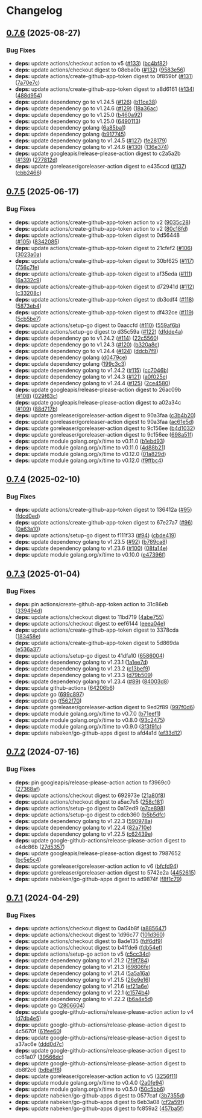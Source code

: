 # Changelog

## [0.7.6](https://github.com/nabeken/go-smtp-source/compare/v0.7.5...v0.7.6) (2025-08-27)


### Bug Fixes

* **deps:** update actions/checkout action to v5 ([#133](https://github.com/nabeken/go-smtp-source/issues/133)) ([bc4bf82](https://github.com/nabeken/go-smtp-source/commit/bc4bf82fddea4fe40f7ee7ddf59f85e873617c6e))
* **deps:** update actions/checkout digest to 08eba0b ([#132](https://github.com/nabeken/go-smtp-source/issues/132)) ([9583e56](https://github.com/nabeken/go-smtp-source/commit/9583e56d0c1014db3f94e25f3b18d59b34656692))
* **deps:** update actions/create-github-app-token digest to 0f859bf ([#131](https://github.com/nabeken/go-smtp-source/issues/131)) ([7a70e7c](https://github.com/nabeken/go-smtp-source/commit/7a70e7cffb31c2dd907443dfbb73b4c61829b106))
* **deps:** update actions/create-github-app-token digest to a8d6161 ([#134](https://github.com/nabeken/go-smtp-source/issues/134)) ([488d954](https://github.com/nabeken/go-smtp-source/commit/488d954954a9e91d43f846fc97390cd0913032f5))
* **deps:** update dependency go to v1.24.5 ([#126](https://github.com/nabeken/go-smtp-source/issues/126)) ([b11ce38](https://github.com/nabeken/go-smtp-source/commit/b11ce38aa077c412f736ab5290dbe07dd7d0ad45))
* **deps:** update dependency go to v1.24.6 ([#129](https://github.com/nabeken/go-smtp-source/issues/129)) ([18a36ac](https://github.com/nabeken/go-smtp-source/commit/18a36acf5bc2bef1e9df3f81c532a0d80af1ed6a))
* **deps:** update dependency go to v1.25.0 ([b460a92](https://github.com/nabeken/go-smtp-source/commit/b460a92b69b5eb91a95ea522b0d645616c529268))
* **deps:** update dependency go to v1.25.0 ([6490113](https://github.com/nabeken/go-smtp-source/commit/64901138064205f3d754a23d3e1e5f2788153008))
* **deps:** update dependency golang ([6a85ba1](https://github.com/nabeken/go-smtp-source/commit/6a85ba1b681ec5074b6ac2eff9c3acb778c3f266))
* **deps:** update dependency golang ([b917745](https://github.com/nabeken/go-smtp-source/commit/b917745e77df45dc77a063c080c462b62756f282))
* **deps:** update dependency golang to v1.24.5 ([#127](https://github.com/nabeken/go-smtp-source/issues/127)) ([fe28179](https://github.com/nabeken/go-smtp-source/commit/fe2817911212fcced0628fe95e13e573f4cfef69))
* **deps:** update dependency golang to v1.24.6 ([#130](https://github.com/nabeken/go-smtp-source/issues/130)) ([136e374](https://github.com/nabeken/go-smtp-source/commit/136e3742f0718b0570b119f8a19d9e63123d4e62))
* **deps:** update googleapis/release-please-action digest to c2a5a2b ([#139](https://github.com/nabeken/go-smtp-source/issues/139)) ([277812d](https://github.com/nabeken/go-smtp-source/commit/277812d460fbed375e451a425a83c78aa2322bff))
* **deps:** update goreleaser/goreleaser-action digest to e435ccd ([#137](https://github.com/nabeken/go-smtp-source/issues/137)) ([cbb2466](https://github.com/nabeken/go-smtp-source/commit/cbb2466993a00a66aac31586686b4d2fd12fc8af))

## [0.7.5](https://github.com/nabeken/go-smtp-source/compare/v0.7.4...v0.7.5) (2025-06-17)


### Bug Fixes

* **deps:** update actions/create-github-app-token action to v2 ([9035c28](https://github.com/nabeken/go-smtp-source/commit/9035c285fc08267df728c74cf0175378b1f71688))
* **deps:** update actions/create-github-app-token action to v2 ([80c18fd](https://github.com/nabeken/go-smtp-source/commit/80c18fd93d65b98eb8cdf034128b5ef93f7492cb))
* **deps:** update actions/create-github-app-token digest to 0d56448 ([#105](https://github.com/nabeken/go-smtp-source/issues/105)) ([8342085](https://github.com/nabeken/go-smtp-source/commit/834208585fb22682d3ae92d0817fe3ab67a667a7))
* **deps:** update actions/create-github-app-token digest to 21cfef2 ([#106](https://github.com/nabeken/go-smtp-source/issues/106)) ([3023a0a](https://github.com/nabeken/go-smtp-source/commit/3023a0ac254353f6bc2dcec0950497ec1edc885c))
* **deps:** update actions/create-github-app-token digest to 30bf625 ([#117](https://github.com/nabeken/go-smtp-source/issues/117)) ([756c7fe](https://github.com/nabeken/go-smtp-source/commit/756c7fe47acef610973866095702bc4fc5ae2211))
* **deps:** update actions/create-github-app-token digest to af35eda ([#111](https://github.com/nabeken/go-smtp-source/issues/111)) ([6a332c9](https://github.com/nabeken/go-smtp-source/commit/6a332c9c32f68087f8af3ac4522f5c32d74640bd))
* **deps:** update actions/create-github-app-token digest to d72941d ([#112](https://github.com/nabeken/go-smtp-source/issues/112)) ([c33208c](https://github.com/nabeken/go-smtp-source/commit/c33208ca36b65cb92a45d62def826424dd809946))
* **deps:** update actions/create-github-app-token digest to db3cdf4 ([#118](https://github.com/nabeken/go-smtp-source/issues/118)) ([5873eb4](https://github.com/nabeken/go-smtp-source/commit/5873eb45cb95efbc7be199c8c391e4601b474b4d))
* **deps:** update actions/create-github-app-token digest to df432ce ([#119](https://github.com/nabeken/go-smtp-source/issues/119)) ([5cb5be7](https://github.com/nabeken/go-smtp-source/commit/5cb5be78ac2bd8a8653ac830fb91819edfec1231))
* **deps:** update actions/setup-go digest to 0aaccfd ([#110](https://github.com/nabeken/go-smtp-source/issues/110)) ([559af6b](https://github.com/nabeken/go-smtp-source/commit/559af6b641216709e13ed0e5a1e6d30d69454d6c))
* **deps:** update actions/setup-go digest to d35c59a ([#122](https://github.com/nabeken/go-smtp-source/issues/122)) ([dfdde4a](https://github.com/nabeken/go-smtp-source/commit/dfdde4afecfe8493d0a22cde56779b696b5fa079))
* **deps:** update dependency go to v1.24.2 ([#114](https://github.com/nabeken/go-smtp-source/issues/114)) ([22c5560](https://github.com/nabeken/go-smtp-source/commit/22c5560bccaa03d2abf67f1f3b3b9cf5749503bb))
* **deps:** update dependency go to v1.24.3 ([#120](https://github.com/nabeken/go-smtp-source/issues/120)) ([b320a8c](https://github.com/nabeken/go-smtp-source/commit/b320a8c7200c03cea2e06dddc3644f719a4be730))
* **deps:** update dependency go to v1.24.4 ([#124](https://github.com/nabeken/go-smtp-source/issues/124)) ([ddcb7f9](https://github.com/nabeken/go-smtp-source/commit/ddcb7f914df8c96c00f58a25bb48ebaa2beee887))
* **deps:** update dependency golang ([d0479ce](https://github.com/nabeken/go-smtp-source/commit/d0479ce6ab0e1f305e26c278f6b755769733ea5f))
* **deps:** update dependency golang ([199c3c3](https://github.com/nabeken/go-smtp-source/commit/199c3c32b4207e923e8c2a3e3ba7a2c415483bb5))
* **deps:** update dependency golang to v1.24.2 ([#115](https://github.com/nabeken/go-smtp-source/issues/115)) ([cc7046b](https://github.com/nabeken/go-smtp-source/commit/cc7046b9cad5d44fb44552df8eccaafd9009be82))
* **deps:** update dependency golang to v1.24.3 ([#121](https://github.com/nabeken/go-smtp-source/issues/121)) ([a0f025e](https://github.com/nabeken/go-smtp-source/commit/a0f025eeb83c95b892be5346b5860dc9a281af60))
* **deps:** update dependency golang to v1.24.4 ([#125](https://github.com/nabeken/go-smtp-source/issues/125)) ([2ce4580](https://github.com/nabeken/go-smtp-source/commit/2ce45803dc17c384648a81ebd1f77da346744869))
* **deps:** update googleapis/release-please-action digest to 26ac09b ([#108](https://github.com/nabeken/go-smtp-source/issues/108)) ([029f63c](https://github.com/nabeken/go-smtp-source/commit/029f63cbdeb47d9ff737a2fcaf20d11cfafd2bd6))
* **deps:** update googleapis/release-please-action digest to a02a34c ([#109](https://github.com/nabeken/go-smtp-source/issues/109)) ([88d717b](https://github.com/nabeken/go-smtp-source/commit/88d717b233bc312b6e1ecae21ebdcf98647b4383))
* **deps:** update goreleaser/goreleaser-action digest to 90a3faa ([c3b4b20](https://github.com/nabeken/go-smtp-source/commit/c3b4b209c083dc5cb5a2efe20ebc711737d5e779))
* **deps:** update goreleaser/goreleaser-action digest to 90a3faa ([ac61e5d](https://github.com/nabeken/go-smtp-source/commit/ac61e5da50a8d09a6a6e877f9791b7a87ade8946))
* **deps:** update goreleaser/goreleaser-action digest to 9c156ee ([b4d1032](https://github.com/nabeken/go-smtp-source/commit/b4d10321c5cb0c26445863dd38b50a5cb56751cf))
* **deps:** update goreleaser/goreleaser-action digest to 9c156ee ([698a51f](https://github.com/nabeken/go-smtp-source/commit/698a51fdddc0957f392b4c9a8917028c5e4053dd))
* **deps:** update module golang.org/x/time to v0.11.0 ([b1ebd93](https://github.com/nabeken/go-smtp-source/commit/b1ebd9323c31841566e37c0922b01b58f7b64f13))
* **deps:** update module golang.org/x/time to v0.11.0 ([4d88b21](https://github.com/nabeken/go-smtp-source/commit/4d88b2137c2a71403ec542da28da1e7b174c27c4))
* **deps:** update module golang.org/x/time to v0.12.0 ([01a829d](https://github.com/nabeken/go-smtp-source/commit/01a829d66010fd8c60f163aa55cec4aa09d8facd))
* **deps:** update module golang.org/x/time to v0.12.0 ([f9ffbc4](https://github.com/nabeken/go-smtp-source/commit/f9ffbc4aca21f7fff5d2f950e62431af48744b67))

## [0.7.4](https://github.com/nabeken/go-smtp-source/compare/v0.7.3...v0.7.4) (2025-02-10)


### Bug Fixes

* **deps:** update actions/create-github-app-token digest to 136412a ([#95](https://github.com/nabeken/go-smtp-source/issues/95)) ([fdcd0ed](https://github.com/nabeken/go-smtp-source/commit/fdcd0ed1410c2780b17f775f66a4137d3981b11f))
* **deps:** update actions/create-github-app-token digest to 67e27a7 ([#96](https://github.com/nabeken/go-smtp-source/issues/96)) ([0a63a10](https://github.com/nabeken/go-smtp-source/commit/0a63a1002bcb108f422956e95cb482742475fd3b))
* **deps:** update actions/setup-go digest to f111f33 ([#94](https://github.com/nabeken/go-smtp-source/issues/94)) ([cbde419](https://github.com/nabeken/go-smtp-source/commit/cbde41917ba395b0e3e377cca0fdc7a52ee0e26e))
* **deps:** update dependency golang to v1.23.5 ([#92](https://github.com/nabeken/go-smtp-source/issues/92)) ([b789ca8](https://github.com/nabeken/go-smtp-source/commit/b789ca824e8657ee779e151bdc72ef91a9bb0c99))
* **deps:** update dependency golang to v1.23.6 ([#100](https://github.com/nabeken/go-smtp-source/issues/100)) ([08fa14e](https://github.com/nabeken/go-smtp-source/commit/08fa14e8fbd6f950aa7b3f21535229a3896e4168))
* **deps:** update module golang.org/x/time to v0.10.0 ([e47396f](https://github.com/nabeken/go-smtp-source/commit/e47396f3981950850f8bc1c68bfc5f047d8fdd59))

## [0.7.3](https://github.com/nabeken/go-smtp-source/compare/v0.7.2...v0.7.3) (2025-01-04)


### Bug Fixes

* **deps:** pin actions/create-github-app-token action to 31c86eb ([339494d](https://github.com/nabeken/go-smtp-source/commit/339494d6820f883a9a187526c4c70b1b85c8ad79))
* **deps:** update actions/checkout digest to 11bd719 ([4abe755](https://github.com/nabeken/go-smtp-source/commit/4abe755d817241a8a0914c209ec679ec56f6153f))
* **deps:** update actions/checkout digest to eef6144 ([eeea04e](https://github.com/nabeken/go-smtp-source/commit/eeea04e17110796e532cd7c59c2b088125a3a4e8))
* **deps:** update actions/create-github-app-token digest to 3378cda ([183458e](https://github.com/nabeken/go-smtp-source/commit/183458e128fd61eb8324e8498a9fd300ce852bbb))
* **deps:** update actions/create-github-app-token digest to 5d869da ([e536a37](https://github.com/nabeken/go-smtp-source/commit/e536a37e9fcbbd045623be5f1373c8b739365aa6))
* **deps:** update actions/setup-go digest to 41dfa10 ([6586004](https://github.com/nabeken/go-smtp-source/commit/6586004668e8de682c510a77442e0215ba38962b))
* **deps:** update dependency golang to v1.23.1 ([1a1ee7d](https://github.com/nabeken/go-smtp-source/commit/1a1ee7d8e4ecfd4f2c8d148b723fb80b7cdf0401))
* **deps:** update dependency golang to v1.23.2 ([c13bef9](https://github.com/nabeken/go-smtp-source/commit/c13bef9cfcec9e4bd956c6103ff55535c9fd3b69))
* **deps:** update dependency golang to v1.23.3 ([d79b509](https://github.com/nabeken/go-smtp-source/commit/d79b5094d9c315a785aab5c3e14f01b2c5d5dcae))
* **deps:** update dependency golang to v1.23.4 ([#89](https://github.com/nabeken/go-smtp-source/issues/89)) ([84003d8](https://github.com/nabeken/go-smtp-source/commit/84003d8787cf9547c2ebc26a4496b36b3de39770))
* **deps:** update github-actions ([64206b6](https://github.com/nabeken/go-smtp-source/commit/64206b6a442d236831749a17969482f779e527fe))
* **deps:** update go ([699c897](https://github.com/nabeken/go-smtp-source/commit/699c897907527c3f8c1835113115e91abdc38bc5))
* **deps:** update go ([f562f70](https://github.com/nabeken/go-smtp-source/commit/f562f7003d5f3b973a21944ad11a85c21a71ea63))
* **deps:** update goreleaser/goreleaser-action digest to 9ed2f89 ([997f0d6](https://github.com/nabeken/go-smtp-source/commit/997f0d6fadf7005ecee3e52772e5c7a2d9059c92))
* **deps:** update module golang.org/x/time to v0.7.0 ([b71eef1](https://github.com/nabeken/go-smtp-source/commit/b71eef1a020f84dc7abb0f2b6b179c8096764675))
* **deps:** update module golang.org/x/time to v0.8.0 ([93c2475](https://github.com/nabeken/go-smtp-source/commit/93c2475531d7baecbfaffcb0db19812e60e55f24))
* **deps:** update module golang.org/x/time to v0.9.0 ([3f3f91c](https://github.com/nabeken/go-smtp-source/commit/3f3f91c2f1bd62d103aab18ea73e8ff801794923))
* **deps:** update nabeken/go-github-apps digest to afd4a1d ([ef33d12](https://github.com/nabeken/go-smtp-source/commit/ef33d12c8d87b18d7e56340be0997933f8f9f0fb))

## [0.7.2](https://github.com/nabeken/go-smtp-source/compare/v0.7.1...v0.7.2) (2024-07-16)


### Bug Fixes

* **deps:** pin googleapis/release-please-action action to f3969c0 ([27368af](https://github.com/nabeken/go-smtp-source/commit/27368af6c258ec9ca1d96ce719c6ef7da4ba659c))
* **deps:** update actions/checkout digest to 692973e ([21a80f8](https://github.com/nabeken/go-smtp-source/commit/21a80f82e7e68fae846193e1f2d94a1228a78320))
* **deps:** update actions/checkout digest to a5ac7e5 ([258c181](https://github.com/nabeken/go-smtp-source/commit/258c181fdc3c3a58d187ed6db040948cc4389ff8))
* **deps:** update actions/setup-go digest to 0a12ed9 ([e7ce898](https://github.com/nabeken/go-smtp-source/commit/e7ce8986ea6b2bd53ce0e45050a5e5d67d4763f8))
* **deps:** update actions/setup-go digest to cdcb360 ([b5b5dfc](https://github.com/nabeken/go-smtp-source/commit/b5b5dfc02bf3b986f807e940198de3e16f0e0fa2))
* **deps:** update dependency golang to v1.22.3 ([590978a](https://github.com/nabeken/go-smtp-source/commit/590978a36cadfe483b4cf56e07bbd69a1ab3b700))
* **deps:** update dependency golang to v1.22.4 ([82a710e](https://github.com/nabeken/go-smtp-source/commit/82a710eaa341101f366744838ff15fe8ef32503e))
* **deps:** update dependency golang to v1.22.5 ([c62439e](https://github.com/nabeken/go-smtp-source/commit/c62439e5fbbea35e8b6d973c52309237ed6b3f20))
* **deps:** update google-github-actions/release-please-action digest to e4dc86b ([27d5357](https://github.com/nabeken/go-smtp-source/commit/27d53573a37e1003531abf5e524e5188ca2b5eb6))
* **deps:** update googleapis/release-please-action digest to 7987652 ([bc5e5c4](https://github.com/nabeken/go-smtp-source/commit/bc5e5c4030f4b907429a68eb9d82fca077b9f8cc))
* **deps:** update goreleaser/goreleaser-action action to v6 ([bfcfd94](https://github.com/nabeken/go-smtp-source/commit/bfcfd9421d855828bfa894bed6dc3906973b5c33))
* **deps:** update goreleaser/goreleaser-action digest to 5742e2a ([4452615](https://github.com/nabeken/go-smtp-source/commit/4452615400b384f9482f708bb7581fc364bc8e34))
* **deps:** update nabeken/go-github-apps digest to ad9874f ([f8f1c79](https://github.com/nabeken/go-smtp-source/commit/f8f1c79efd01ffaac55e800034162ee07c91d202))

## [0.7.1](https://github.com/nabeken/go-smtp-source/compare/v0.7.0...v0.7.1) (2024-04-29)


### Bug Fixes

* **deps:** update actions/checkout digest to 0ad4b8f ([a885647](https://github.com/nabeken/go-smtp-source/commit/a885647ef836f241aa2c80c0ae27858595a7907d))
* **deps:** update actions/checkout digest to 1d96c77 ([101d360](https://github.com/nabeken/go-smtp-source/commit/101d360e669f151858076414763685135229c3f2))
* **deps:** update actions/checkout digest to 8ade135 ([fdf6df9](https://github.com/nabeken/go-smtp-source/commit/fdf6df9e02249195323b7eed5fc18d7bac3e926b))
* **deps:** update actions/checkout digest to b4ffde6 ([fdb54ef](https://github.com/nabeken/go-smtp-source/commit/fdb54efa86e6611fb0b02928d702d366b15016c9))
* **deps:** update actions/setup-go action to v5 ([c5cc34d](https://github.com/nabeken/go-smtp-source/commit/c5cc34d278efdc2ed9ac1361b04c3ff9a5f3dd76))
* **deps:** update dependency golang to v1.21.2 ([7f9f784](https://github.com/nabeken/go-smtp-source/commit/7f9f784a75fc1197e988eed0ca12a1989d383850))
* **deps:** update dependency golang to v1.21.3 ([69806fe](https://github.com/nabeken/go-smtp-source/commit/69806fecdb5521b836a7d12aaed6b469911268e0))
* **deps:** update dependency golang to v1.21.4 ([5a5a16a](https://github.com/nabeken/go-smtp-source/commit/5a5a16a19b4ceb04a9992ed3fe297304a9725f8a))
* **deps:** update dependency golang to v1.21.5 ([26e9e16](https://github.com/nabeken/go-smtp-source/commit/26e9e168681c4bb6c70e7068c614c6786fa0ff72))
* **deps:** update dependency golang to v1.21.6 ([ef21a6e](https://github.com/nabeken/go-smtp-source/commit/ef21a6ef8c912af58cb378028a237c11efa95711))
* **deps:** update dependency golang to v1.22.1 ([c1574b4](https://github.com/nabeken/go-smtp-source/commit/c1574b46faac8f80deb2bc32b1370d4ef56458e6))
* **deps:** update dependency golang to v1.22.2 ([b6a4e5d](https://github.com/nabeken/go-smtp-source/commit/b6a4e5d1742af96da37aa5181c029accf4200695))
* **deps:** update go ([2806604](https://github.com/nabeken/go-smtp-source/commit/28066046f3bdd76c9cba545bba4d2909934078d1))
* **deps:** update google-github-actions/release-please-action action to v4 ([d7db4e5](https://github.com/nabeken/go-smtp-source/commit/d7db4e511b9aa431d3156d7be5827caf6d6975fb))
* **deps:** update google-github-actions/release-please-action digest to 4c5670f ([61fee60](https://github.com/nabeken/go-smtp-source/commit/61fee605f05b79768e063309d2034c61e7240747))
* **deps:** update google-github-actions/release-please-action digest to a37ac6e ([ddd0d7c](https://github.com/nabeken/go-smtp-source/commit/ddd0d7c701af483d04ae31fcf259df10cb5cadf7))
* **deps:** update google-github-actions/release-please-action digest to cc61a07 ([39566dc](https://github.com/nabeken/go-smtp-source/commit/39566dc2937f635e1f99d13a0cab6f5b1cab5569))
* **deps:** update google-github-actions/release-please-action digest to db8f2c6 ([bdba1f8](https://github.com/nabeken/go-smtp-source/commit/bdba1f8ed19be60d6c0b0cc9db067c99d9b21d4b))
* **deps:** update goreleaser/goreleaser-action action to v5 ([3256f11](https://github.com/nabeken/go-smtp-source/commit/3256f11fed410dc64bf73ce66ad52efc1c826b04))
* **deps:** update module golang.org/x/time to v0.4.0 ([2a0fe94](https://github.com/nabeken/go-smtp-source/commit/2a0fe941092e2682d315898da8c700636f73ee47))
* **deps:** update module golang.org/x/time to v0.5.0 ([50c5bb6](https://github.com/nabeken/go-smtp-source/commit/50c5bb6bc866a0cd7f5098cbdc07d263904f934c))
* **deps:** update nabeken/go-github-apps digest to 0577caf ([3b7355d](https://github.com/nabeken/go-smtp-source/commit/3b7355d3a77e11146b917890cd9e81b34fb0b8b8))
* **deps:** update nabeken/go-github-apps digest to 6eb3a08 ([cf2a59f](https://github.com/nabeken/go-smtp-source/commit/cf2a59f00f05a4fab94da400c111f6f1f2ceb1f5))
* **deps:** update nabeken/go-github-apps digest to fc859a2 ([457ba5f](https://github.com/nabeken/go-smtp-source/commit/457ba5f101a40e7fa2187e641e2f913a3074cd79))
